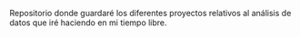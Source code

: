 Repositorio donde guardaré los diferentes proyectos relativos al análisis de datos que iré haciendo en mi tiempo libre.


